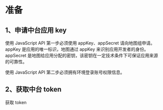 # 准备

## 1、申请中台应用 key

使用 JavaScript API 第一步必须使用 appKey、appSecret 请向地图组申请。appKey 是应用的唯一标识，地图通过 appKey 来识别应用开发者的身份。appSecret 是地图给应用分配的密钥，该密钥在一定技术条件下可保证应用来源的可靠性。

使用 JavaScript API 第二步必须拥有环境登录账号权限信息。

## 2、获取中台 token

获取 token
